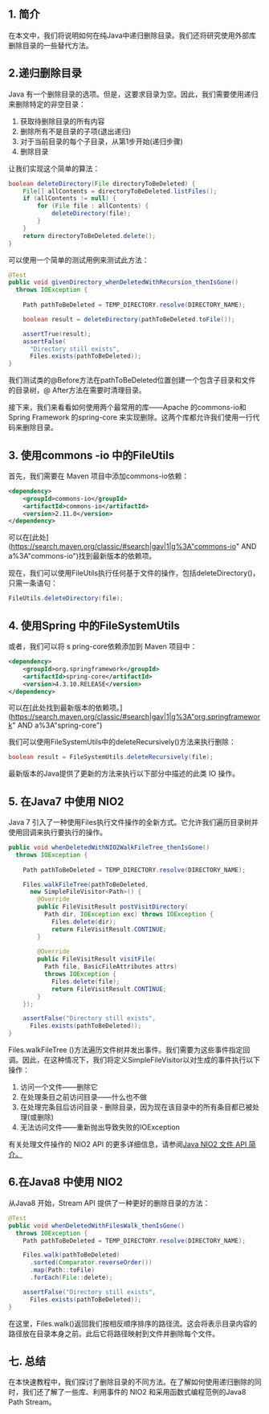 ## 1. 简介

在本文中，我们将说明如何在纯Java中递归删除目录。我们还将研究使用外部库删除目录的一些替代方法。

## 2.递归删除目录

Java 有一个删除目录的选项。但是，这要求目录为空。因此，我们需要使用递归来删除特定的非空目录：

1.  获取待删除目录的所有内容
2.  删除所有不是目录的子项(退出递归)
3.  对于当前目录的每个子目录，从第1步开始(递归步骤)
4.  删除目录

让我们实现这个简单的算法：

```java
boolean deleteDirectory(File directoryToBeDeleted) {
    File[] allContents = directoryToBeDeleted.listFiles();
    if (allContents != null) {
        for (File file : allContents) {
            deleteDirectory(file);
        }
    }
    return directoryToBeDeleted.delete();
}
```

可以使用一个简单的测试用例来测试此方法：

```java
@Test
public void givenDirectory_whenDeletedWithRecursion_thenIsGone() 
  throws IOException {
 
    Path pathToBeDeleted = TEMP_DIRECTORY.resolve(DIRECTORY_NAME);

    boolean result = deleteDirectory(pathToBeDeleted.toFile());

    assertTrue(result);
    assertFalse(
      "Directory still exists", 
      Files.exists(pathToBeDeleted));
}
```

我们测试类的@Before方法在pathToBeDeleted位置创建一个包含子目录和文件的目录树，@ After方法在需要时清理目录。

接下来，我们来看看如何使用两个最常用的库——Apache 的commons-io和Spring Framework 的spring-core 来实现删除。这两个库都允许我们使用一行代码来删除目录。

## 3. 使用commons -io 中的FileUtils

首先，我们需要在 Maven 项目中添加commons-io依赖：

```xml
<dependency>
    <groupId>commons-io</groupId>
    <artifactId>commons-io</artifactId>
    <version>2.11.0</version>
</dependency>
```

可以在[此处](https://search.maven.org/classic/#search|gav|1|g%3A"commons-io" AND a%3A"commons-io")找到最新版本的依赖项。

现在，我们可以使用FileUtils执行任何基于文件的操作，包括deleteDirectory()，只需一条语句：

```java
FileUtils.deleteDirectory(file);
```

## 4. 使用Spring 中的FileSystemUtils

或者，我们可以将 s pring-core依赖添加到 Maven 项目中：

```xml
<dependency>
    <groupId>org.springframework</groupId>
    <artifactId>spring-core</artifactId>
    <version>4.3.10.RELEASE</version>
</dependency>
```

可以在[此处找到最新版本的依赖项。](https://search.maven.org/classic/#search|gav|1|g%3A"org.springframework" AND a%3A"spring-core")

我们可以使用FileSystemUtils中的deleteRecursively()方法来执行删除：

```java
boolean result = FileSystemUtils.deleteRecursively(file);
```

最新版本的Java提供了更新的方法来执行以下部分中描述的此类 IO 操作。

## 5. 在Java7 中使用 NIO2

Java 7 引入了一种使用Files执行文件操作的全新方式。它允许我们遍历目录树并使用回调来执行要执行的操作。

```java
public void whenDeletedWithNIO2WalkFileTree_thenIsGone() 
  throws IOException {
 
    Path pathToBeDeleted = TEMP_DIRECTORY.resolve(DIRECTORY_NAME);

    Files.walkFileTree(pathToBeDeleted, 
      new SimpleFileVisitor<Path>() {
        @Override
        public FileVisitResult postVisitDirectory(
          Path dir, IOException exc) throws IOException {
            Files.delete(dir);
            return FileVisitResult.CONTINUE;
        }
        
        @Override
        public FileVisitResult visitFile(
          Path file, BasicFileAttributes attrs) 
          throws IOException {
            Files.delete(file);
            return FileVisitResult.CONTINUE;
        }
    });

    assertFalse("Directory still exists", 
      Files.exists(pathToBeDeleted));
}
```

Files.walkFileTree ()方法遍历文件树并发出事件。我们需要为这些事件指定回调。因此，在这种情况下，我们将定义SimpleFileVisitor以对生成的事件执行以下操作：

1.  访问一个文件——删除它
2.  在处理条目之前访问目录——什么也不做
3.  在处理完条目后访问目录 - 删除目录，因为现在该目录中的所有条目都已被处理(或删除)
4.  无法访问文件——重新抛出导致失败的IOException

有关处理文件操作的 NIO2 API 的更多详细信息，请参阅[Java NIO2 文件 API 简介。](https://www.baeldung.com/java-nio-2-file-api)

## 6.在Java8 中使用 NIO2

从Java8 开始，Stream API 提供了一种更好的删除目录的方法：

```java
@Test
public void whenDeletedWithFilesWalk_thenIsGone() 
  throws IOException {
    Path pathToBeDeleted = TEMP_DIRECTORY.resolve(DIRECTORY_NAME);

    Files.walk(pathToBeDeleted)
      .sorted(Comparator.reverseOrder())
      .map(Path::toFile)
      .forEach(File::delete);

    assertFalse("Directory still exists", 
      Files.exists(pathToBeDeleted));
}
```

在这里，Files.walk()返回我们按相反顺序排序的路径流。这会将表示目录内容的路径放在目录本身之前。此后它将路径映射到文件并删除每个文件。

## 七. 总结

在本快速教程中，我们探讨了删除目录的不同方法。在了解如何使用递归删除的同时，我们还了解了一些库、利用事件的 NIO2 和采用函数式编程范例的Java8 Path Stream。